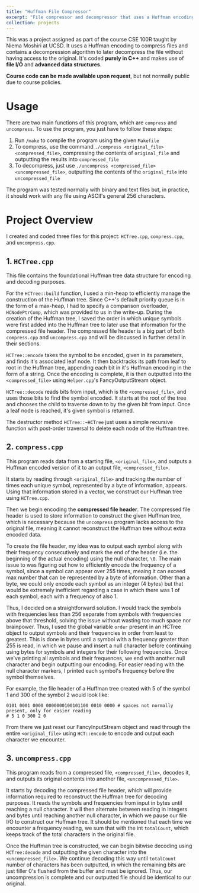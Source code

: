 ```yaml
---
title: "Huffman File Compressor"
excerpt: "File compressor and decompressor that uses a Huffman encoding.<br/><img src='/images/huffmantree.png' width="500" height="300">"
collection: projects
---
```


This was a project assigned as part of the course CSE 100R taught by Niema Moshiri at UCSD. It uses a Huffman encoding to compress files and contains a decompression algorithm to later decompress the file without having access to the original. It's coded **purely in C++** and makes use of **file I/O** and **advanced data structures**. 

**Course code can be made available upon request**, but not normally public due to course policies. 

# Usage
There are two main functions of this program, which are `compress` and `uncompress`. To use the program, you just have to follow these steps:

1. Run `/make` to compile the program using the given `Makefile`
2. To compress, use the command `./compress <original_file> <compressed_file>`, compressing the contents of `original_file` and outputting the results into `compressed_file`
3. To decompress, just use `./uncompress <compressed_file> <uncompressed_file>`, outputting the contents of the `original_file` into `uncompressed_file` 

The program was tested normally with binary and text files but, in practice, it should work with any file using ASCII's general 256 characters. 

# Project Overview
I created and coded three files for this project: `HCTree.cpp`, `compress.cpp`, and `uncompress.cpp`. 

## 1. `HCTree.cpp`
This file contains the foundational Huffman tree data structure for encoding and decoding purposes. 

For the `HCTree::build` function, I used a min-heap to efficiently manage the construction of the Huffman tree. Since C++'s default priority queue is in the form of a max-heap, I had to specify a comparison overloader, `HCNodePtrComp`, which was provided to us in the write-up. During the creation of the Huffman tree, I saved the order in which unique symbols were first added into the Huffman tree to later use that information for the compressed file header. The compressed file header is a big part of both `compress.cpp` and `uncompress.cpp` and will be discussed in further detail in their sections.

`HCTree::encode` takes the symbol to be encoded, given in its parameters, and finds it's associated leaf node. It then backtracks its path from leaf to root in the Huffman tree, appending each bit in it's Huffman encoding in the form of a string. Once the encoding is complete, it is then outputted into the `<compressed_file>` using `Helper.cpp`'s FancyOutputStream object. 

`HCTree::decode` reads bits from input, which is the `<compressed_file>`, and uses those bits to find the symbol encoded. It starts at the root of the tree and chooses the child to traverse down to by the given bit from input. Once a leaf node is reached, it's given symbol is returned. 

The destructor method `HCTree::~HCTree` just uses a simple recursive function with post-order traversal to delete each node of the Huffman tree.

## 2. `compress.cpp` 
This program reads data from a starting file, `<original_file>`, and outputs a Huffman encoded version of it to an output file, `<compressed_file>`. 

It starts by reading through `<original_file>` and tracking the number of times each unique symbol, represented by a byte of information, appears. Using that information stored in a vector, we construct our Huffman tree using `HCTree.cpp`. 

Then we begin encoding the **compressed file header**. The compressed file header is used to store information to construct the given Huffman tree, which is necessary because the `uncompress` program lacks access to the original file, meaning it cannot reconstruct the Huffman tree without extra encoded data. 

To create the file header, my idea was to output each symbol along with their frequency consecutively and mark the end of the header (i.e. the beginning of the actual encoding) using the null character, `\0`. The main issue to was figuring out how to efficiently encode the frequency of a symbol, since a symbol can appear over 255 times, meaing it can exceed max number that can be represented by a byte of information. Other than a byte, we could only encode each symbol as an integer (4 bytes) but that would be extremely inefficient regarding a case in which there was 1 of each symbol, each with a frequency of also 1. 

Thus, I decided on a straightforward solution. I would track the symbols with frequencies less than 256 separate from symbols with frequencies above that threshold, solving the issue without wasting too much space nor brainpower. Thus, I used the global variable `order` present in an HCTree object to output symbols and their frequencies in order from least to greatest. This is done in bytes until a symbol with a frequency greater than 255 is read, in which we pause and insert a null character before continuing using bytes for symbols and integers for their following frequencies. Once we've printing all symbols and their frequences, we end with another null character and begin outputting our encoding. For easier reading with the null character markers, I printed each symbol's frequency before the symbol themselves. 

For example, the file header of a Huffman tree created with 5 of the symbol 1 and 300 of the symbol 2 would look like:

```
0101 0001 0000 0000000100101100 0010 0000 # spaces not normally present, only for easier reading
# 5 1 0 300 2 0
```

From there we just reset our FancyInputStream object and read through the entire `<original_file>` using `HCT::encode` to encode and output each character we encounter. 

## 3. `uncompress.cpp`
This program reads from a compressed file, `<compressed_file>`, decodes it, and outputs its original contents into another file, `<uncompressed_file>`.

It starts by decoding the compressed file header, which will provide information required to reconstruct the Huffman tree for decoding purposes. It reads the symbols and frequencies from input in bytes until reaching a null character. It will then alternate between reading in integers and bytes until reaching another null character, in which we pause our file I/O to construct our Huffman tree. It should be mentioned that each time we encounter a frequency reading, we sum that with the int `totalCount`, which keeps track of the total characters in the original file. 

Once the Huffman tree is constructed, we can begin bitwise decoding using `HCTree:decode` and outputting the given character into the `<uncompressed_file>`. We continue decoding this way until `totalCount` number of characters has been outputted, in which the remaining bits are just filler 0's flushed from the buffer and must be ignored. Thus, our uncompression is complete and our outputted file should be identical to our original. 

